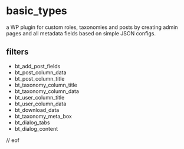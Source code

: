 # basic_types
a WP plugin for custom roles, taxonomies and posts by creating admin pages and all metadata fields based on simple JSON configs.

## filters

- bt_add_post_fields
- bt_post_column_data
- bt_post_column_title
- bt_taxonomy_column_title
- bt_taxonomy_column_data
- bt_user_column_title
- bt_user_column_data
- bt_download_data
- bt_taxonomy_meta_box
- bt_dialog_tabs
- bt_dialog_content

// eof